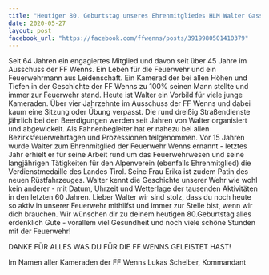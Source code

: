 ```yaml
---
title: "Heutiger 80. Geburtstag unseres Ehrenmitgliedes HLM Walter Gasser"
date: 2020-05-27
layout: post
facebook_url: "https://facebook.com/ffwenns/posts/3919980501410379"
---
```


Seit 64 Jahren ein engagiertes Mitglied und davon seit über 45 Jahre im Ausschuss der FF Wenns. Ein Leben für die Feuerwehr und ein Feuerwehrmann aus Leidenschaft. Ein Kamerad der bei allen Höhen und Tiefen in der Geschichte der FF Wenns zu 100% seinen Mann stellte und immer zur Feuerwehr stand. Heute ist Walter ein Vorbild für viele junge Kameraden. Über vier Jahrzehnte im Ausschuss der FF Wenns und dabei kaum eine Sitzung oder Übung verpasst. Die rund dreißig Straßendienste jährlich bei den Beerdigungen werden seit Jahren von Walter organisiert und abgewickelt. Als Fahnenbegleiter hat er nahezu bei allen Bezirksfeuerwehrtagen und Prozessionen teilgenommen. Vor 15 Jahren wurde Walter zum Ehrenmitglied der Feuerwehr Wenns ernannt - letztes Jahr erhielt er für seine Arbeit rund um das Feuerwehrwesen und seine langjährigen Tätigkeiten für den Alpenverein (ebenfalls Ehrenmitglied) die Verdienstmedaille des Landes Tirol. Seine Frau Erika ist zudem Patin des neuen Rüstfahrzeuges. Walter kennt die Geschichte unserer Wehr wie wohl kein anderer - mit Datum, Uhrzeit und Wetterlage der tausenden Aktivitäten in den letzten 60 Jahren. Lieber Walter wir sind stolz, dass du noch heute so aktiv in unserer Feuerwehr mithilfst und immer zur Stelle bist, wenn wir dich brauchen. Wir wünschen dir zu deinem heutigen 80.Geburtstag alles erdenklich Gute - vorallem viel Gesundheit und noch viele schöne Stunden mit der Feuerwehr!

DANKE FÜR ALLES WAS DU FÜR DIE FF WENNS GELEISTET HAST! 

Im Namen aller Kameraden der FF Wenns
Lukas Scheiber, Kommandant